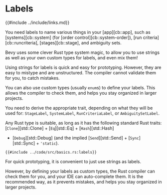 # Labels

{{#include ../include/links.md}}

You need labels to name various things in your [app][cb::app], such as
[systems][cb::system] (for [order control][cb::system-order]), [run
criteria][cb::runcriteria], [stages][cb::stage], and ambiguity sets.

Bevy uses some clever Rust type system magic, to allow you to use strings
as well as your own custom types for labels, and even mix them!

Using strings for labels is quick and easy for prototyping. However, they
are easy to mistype and are unstructured. The compiler cannot validate them
for you, to catch mistakes.

You can also use custom types (usually `enum`s) to define your labels. This
allows the compiler to check them, and helps you stay organized in larger
projects.

You need to derive the appropriate trait, depending on what they will be
used for: `StageLabel`, `SystemLabel`, `RunCriteriaLabel`, or `AmbiguitySetLabel`.

Any Rust type is suitable, as long as it has the following standard Rust
traits: [`Clone`][std::Clone] + [`Eq`][std::Eq] + [`Hash`][std::Hash]
+ [`Debug`][std::Debug] (and the implied [`Send`][std::Send] +
[`Sync`][std::Sync] + `'static`).

```rust,no_run,noplayground
{{#include ../code/src/basics.rs:labels}}
```

For quick prototyping, it is convenient to just use strings as labels.

However, by defining your labels as custom types, the Rust compiler can check
them for you, and your IDE can auto-complete them. It is the recommended way,
as it prevents mistakes, and helps you stay organized in larger projects.
